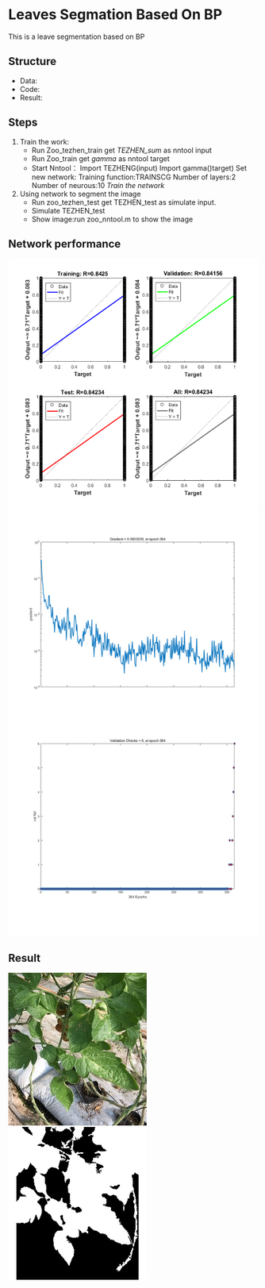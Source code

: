 # Leaves Segmation Based On BP
This is a leave segmentation based on BP
## Structure
- Data:
- Code:
- Result:
## Steps
1. Train the work:  
    - Run Zoo_tezhen_train get *TEZHEN_sum* as nntool input  
    - Run Zoo_train get *gamma* as nntool target  
    - Start Nntool：
          Import TEZHENG(input)
          Import gamma()target)
          Set new network:
            Training function:TRAINSCG
            Number of layers:2
            Number of neurous:10
          *Train the network*
 2. Using network to segment the image
    - Run zoo_tezhen_test get TEZHEN_test as simulate input.
    - Simulate TEZHEN_test
    - Show image:run zoo_nntool.m to show the image
## Network performance
![image](https://github.com/ColinJLZhang/BP/blob/write-README/result/training%20regression.png)
![image](https://github.com/ColinJLZhang/BP/blob/write-README/result/training%20state.png)
## Result
![iuput](https://github.com/ColinJLZhang/BP/blob/write-README/result/input_2017-01-20%20101203.jpg)![Output](https://github.com/ColinJLZhang/BP/blob/write-README/result/result_2017-01-20%20101203.jpg)

